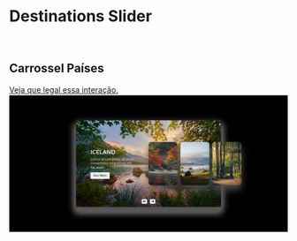 <h1>Destinations Slider</h1>
<br>
<h2>Carrossel Países</h2>
<a href="https://wellitonsansao07.github.io/SLIDERS/">Veja que legal essa interação.</a>
<br>
<img src="https://github.com/wellitonsansao07/SLIDERS/blob/main/slidersimg.png?raw=true" />
